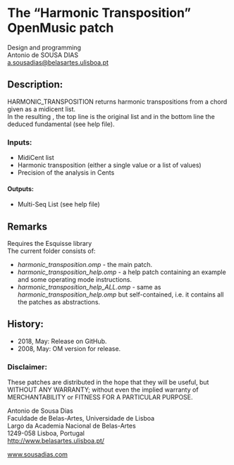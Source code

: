 # The “Harmonic Transposition” OpenMusic patch

Design and programming<br>
Antonio de SOUSA DIAS<br>
a.sousadias@belasartes.ulisboa.pt


## Description:
HARMONIC_TRANSPOSITION returns harmonic transpositions from a chord given as a midicent list.<br>
In the resulting <multi-seq>, the top line is the original list and in the bottom line the deduced fundamental (see help file).<br>

### Inputs:
- MidiCent list
- Harmonic transposition (either a single value or a list of values)
- Precision of the analysis in Cents

#### Outputs:
- Multi-Seq List (see help file)


## Remarks
Requires the Esquisse library<br>
The current folder consists of:<br>
- _harmonic_transposition.omp_ - the main patch.
- _harmonic_transposition_help.omp_ - a help patch containing an example and some operating mode instructions.
- _harmonic_transposition_help_ALL.omp_ - same as _harmonic_transposition_help.omp_ but self-contained, i.e. it contains all the patches as abstractions.<br>

## History:
- 2018, May: Release on GitHub.
- 2008, May: OM version for release.


### Disclaimer:
These patches are distributed in the hope that they will be useful, but WITHOUT ANY WARRANTY; without even the implied warranty of MERCHANTABILITY or FITNESS FOR A PARTICULAR PURPOSE.


Antonio de Sousa Dias<br>
Faculdade de Belas-Artes, Universidade de Lisboa<br>
Largo da Academia Nacional de Belas-Artes<br>
1249-058 Lisboa, Portugal<br>
http://www.belasartes.ulisboa.pt/

www.sousadias.com


